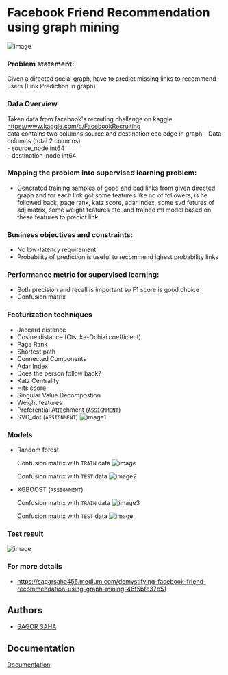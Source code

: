 # Facebook Friend Recommendation using graph mining


![image](https://drive.google.com/uc?export=view&id=1RW-TuP7bJY-dcURwCmx4MNHFgWB2uoiJ)


  
### Problem statement: 
Given a directed social graph, have to predict missing links to recommend users (Link Prediction in graph)

### Data Overview
Taken data from facebook's recruting challenge on kaggle https://www.kaggle.com/c/FacebookRecruiting  
data contains two columns source and destination eac edge in graph 
    - Data columns (total 2 columns):  
    - source_node         int64  
    - destination_node    int64  

### Mapping the problem into supervised learning problem:
- Generated training samples of good and bad links from given directed graph and for each link got some features like no of followers, is he followed back, page rank, katz score, adar index, some svd fetures of adj matrix, some weight features etc. and trained ml model based on these features to predict link. 

### Business objectives and constraints:  
- No low-latency requirement.
- Probability of prediction is useful to recommend ighest probability links

### Performance metric for supervised learning:  
- Both precision and recall is important so F1 score is good choice
- Confusion matrix

### Featurization techniques
- Jaccard distance
- Cosine distance (Otsuka-Ochiai coefficient)
- Page Rank
- Shortest path
- Connected Components
- Adar Index
- Does the person follow back?
- Katz Centrality
- Hits score
- Singular Value Decompostion
- Weight features
- Preferential Attachment (``ASSIGNMENT``)
- SVD_dot (``ASSIGNMENT``)
![image1](https://drive.google.com/uc?export=view&id=1u4fb0Za2v3_E2Hdw4G8w_MJVuzTxCJ4X)

### Models
- Random forest

    Confusion matrix with `TRAIN` data
    ![image](https://drive.google.com/uc?export=view&id=169SA8mYnt56vPN_CqAp5dT3JPI0xaoGA)

    Confusion matrix with `TEST` data
    ![image2](https://drive.google.com/uc?export=view&id=1mvkWBM2j-DYLwJBFjsMy0twj2nP7EZLQ)

- XGBOOST (``ASSIGNMENT``)

    Confusion matrix with `TRAIN` data
    ![image3](https://drive.google.com/uc?export=view&id=18TtClD7xivpcGmCfgdq43RQU0EqAWFf1)

    Confusion matrix with `TEST` data
    ![image](https://drive.google.com/uc?export=view&id=178K0bsNnJ0wOwiIK0ak0CGtx_cq4DGme)

### Test result
![image](https://drive.google.com/uc?export=view&id=1AtpbRxFv0-1FPyfO8rYJ-ZfIDjfnwzlj)

### For more details 
- https://sagarsaha455.medium.com/demystifying-facebook-friend-recommendation-using-graph-mining-46f5bfe37b51

  
## Authors

- [SAGOR SAHA](https://www.linkedin.com/in/sagor-saha-047001111/)

  
## Documentation

[Documentation](https://sagarsaha455.medium.com/demystifying-facebook-friend-recommendation-using-graph-mining-46f5bfe37b51)

  